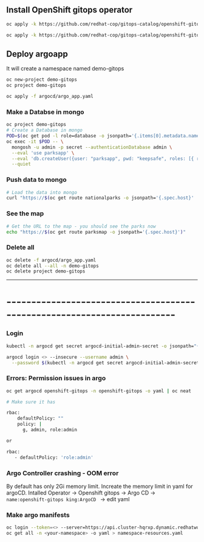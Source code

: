 ## Install OpenShift gitops operator
```sh
oc apply -k https://github.com/redhat-cop/gitops-catalog/openshift-gitops-operator/operator/overlays/latest

oc apply -k https://github.com/redhat-cop/gitops-catalog/openshift-gitops-operator/instance/overlays/default
```
## Deploy argoapp
It will create a namespace named demo-gitops
```sh
oc new-project demo-gitops
oc project demo-gitops

oc apply -f argocd/argo_app.yaml
```

### Make a Databse in mongo
```sh
oc project demo-gitops
# Create a Database in mongo
POD=$(oc get pod -l role=database -o jsonpath='{.items[0].metadata.name}')
oc exec -it $POD -- \
  mongosh -u admin -p secret --authenticationDatabase admin \
  --eval 'use parksapp' \
  --eval 'db.createUser({user: "parksapp", pwd: "keepsafe", roles: [{ role: "dbAdmin", db: "parksapp" }, { role: "readWrite", db: "parksapp" }]})' \
  --quiet
```

### Push data to mongo
``` sh
# Load the data into mongo
curl "https://$(oc get route nationalparks -o jsonpath='{.spec.host}' | tr -d '\n')/ws/data/load"
```

### See the map
```sh
# Get the URL to the map - you should see the parks now
echo "https://$(oc get route parksmap -o jsonpath='{.spec.host}')"
```

### Delete all
```sh
oc delete -f argocd/argo_app.yaml
oc delete all --all -n demo-gitops
oc delete project demo-gitops 
```

---
# ------------------------------------------------------------------------
### Login
```sh
kubectl -n argocd get secret argocd-initial-admin-secret -o jsonpath="{.data.password}" | base64 -d

argocd login <> --insecure --username admin \
  --password $(kubectl -n argocd get secret argocd-initial-admin-secret -o jsonpath="{.data.password}" | base64 -d)
```


### Errors: Permission issues in argo
``` sh
oc get argocd openshift-gitops -n openshift-gitops -o yaml | oc neat

# Make sure it has 

rbac:
    defaultPolicy: ""
    policy: |
      g, admin, role:admin

or

rbac:
   - defaultPolicy: 'role:admin'
```


### Argo Controller crashing - OOM error
By default has only 2Gi memory limit.
Increate the memory limit in yaml for argoCD.
Intalled Operator -> Openshift gitops -> Argo CD -> `name:openshift-gitops king:ArgoCD ` -> edit yaml 


### Make argo manifests
```sh
oc login --token=<> --server=https://api.cluster-hqrxp.dynamic.redhatworkshops.io:6443
oc get all -n <your-namespace> -o yaml > namespace-resources.yaml

```